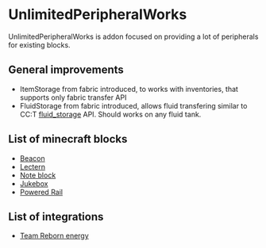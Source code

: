 # UnlimitedPeripheralWorks

UnlimitedPeripheralWorks is addon focused on providing a lot of peripherals for existing blocks.

## General improvements

- ItemStorage from fabric introduced, to works with inventories, that supports only fabric transfer API
- FluidStorage from fabric introduced, allows fluid transfering similar to CC:T [fluid_storage](https://tweaked.cc/generic_peripheral/fluid_storage.html) API. Should works on any fluid tank.

## List of minecraft blocks

- [Beacon](./minecraft/beacon.md)
- [Lectern](./minecraft/lectern.md)
- [Note block](./minecraft/noteblock.md)
- [Jukebox](./minecraft/jukebox.md)
- [Powered Rail](./minecraft/powered_rail.md)

## List of integrations

- [Team Reborn energy](./integrations/team_reborn_energy.md)
